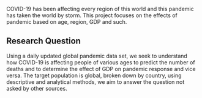 COVID-19 has been affecting every region of this world and this pandemic has taken the world by storm. This project focuses on the effects of pandemic based on age, region, GDP and such.

## Research Question
Using a daily updated global pandemic data set, we seek to understand how COVID-19 is affecting people of various ages to predict the number of deaths and to determine the effect of GDP on pandemic response and vice versa. The target population is global, broken down by country, using descriptive and analytical methods, we aim to answer the question not asked by other sources.
